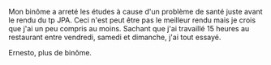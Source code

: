 Mon binôme a arreté les études à cause d'un problème de santé
juste avant le rendu du tp JPA. Ceci n'est peut être pas le meilleur rendu mais je crois que j'ai un peu compris au moins. Sachant que 
j'ai travaillé 15 heures au restaurant entre vendredi, samedi et dimanche, j'ai tout essayé.

Ernesto, plus de binôme.